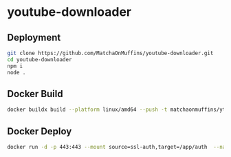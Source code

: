 # youtube-downloader
## Deployment
```bash
git clone https://github.com/MatchaOnMuffins/youtube-downloader.git
cd youtube-downloader
npm i
node . 
```

## Docker Build
```bash
docker buildx build --platform linux/amd64 --push -t matchaonmuffins/yt:latest .
```

## Docker Deploy
```bash
docker run -d -p 443:443 --mount source=ssl-auth,target=/app/auth  --name YouTube matchaonmuffins/yt:latest
```
